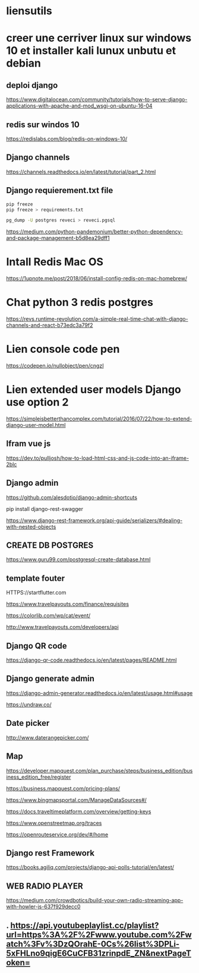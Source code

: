 # liensutils
# creer une cerriver linux sur windows 10 et installer kali lunux unbutu et debian

## deploi django

https://www.digitalocean.com/community/tutorials/how-to-serve-django-applications-with-apache-and-mod_wsgi-on-ubuntu-16-04


## redis sur windos 10
https://redislabs.com/blog/redis-on-windows-10/

## Django channels

https://channels.readthedocs.io/en/latest/tutorial/part_2.html



## Django requierement.txt file

```bash
pip freeze
pip freeze > requirements.txt

pg_dump -U postgres reveci > reveci.pgsql
```


https://medium.com/python-pandemonium/better-python-dependency-and-package-management-b5d8ea29dff1



# Intall Redis Mac OS

https://1upnote.me/post/2018/06/install-config-redis-on-mac-homebrew/


# Chat python 3 redis postgres

https://revs.runtime-revolution.com/a-simple-real-time-chat-with-django-channels-and-react-b73edc3a79f2



# Lien console code pen
https://codepen.io/nullobject/pen/cngzI


# Lien extended user models Django use  option 2

https://simpleisbetterthancomplex.com/tutorial/2016/07/22/how-to-extend-django-user-model.html

## Ifram vue js 

https://dev.to/pulljosh/how-to-load-html-css-and-js-code-into-an-iframe-2blc


## Django admin

https://github.com/alesdotio/django-admin-shortcuts


pip install django-rest-swagger

https://www.django-rest-framework.org/api-guide/serializers/#dealing-with-nested-objects


## CREATE DB POSTGRES

https://www.guru99.com/postgresql-create-database.html


## template fouter

HTTPS://startflutter.com


https://www.travelpayouts.com/finance/requisites


https://colorlib.com/wp/cat/event/

http://www.travelpayouts.com/developers/api


## Django QR code

https://django-qr-code.readthedocs.io/en/latest/pages/README.html


## Django generate admin


https://django-admin-generator.readthedocs.io/en/latest/usage.html#usage



https://undraw.co/

## Date picker
http://www.daterangepicker.com/

## Map

https://developer.mapquest.com/plan_purchase/steps/business_edition/business_edition_free/register

https://business.mapquest.com/pricing-plans/

https://www.bingmapsportal.com/ManageDataSources#/

https://docs.traveltimeplatform.com/overview/getting-keys

https://www.openstreetmap.org/traces

https://openrouteservice.org/dev/#/home

## Django rest Framework

https://books.agiliq.com/projects/django-api-polls-tutorial/en/latest/

## WEB RADIO PLAYER

https://medium.com/crowdbotics/build-your-own-radio-streaming-app-with-howler-js-637f929decc0



## . https://api.youtubeplaylist.cc/playlist?url=https%3A%2F%2Fwww.youtube.com%2Fwatch%3Fv%3DzQOrahE-0Cs%26list%3DPLi-5xFHLno9qigE6CuCFB31zrinpdE_ZN&nextPageToken=


